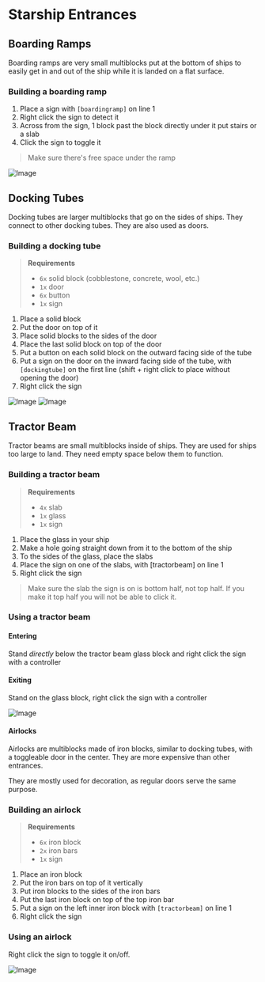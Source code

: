 # Starship Entrances
## Boarding Ramps
Boarding ramps are very small multiblocks put at the bottom of ships
to easily get in and out of the ship while it is landed on a flat surface.

### Building a boarding ramp
1. Place a sign with `[boardingramp]` on line 1
2. Right click the sign to detect it
3. Across from the sign, 1 block past the block directly under it
   put stairs or a slab
4. Click the sign to toggle it

> Make sure there's free space under the ramp

![Image](https://forum.starlegacy.net/uploads/default/original/1X/4717ef73b51e099358ed55ff92bb113002366b17.jpeg)

## Docking Tubes
Docking tubes are larger multiblocks that go on the sides of ships.
They connect to other docking tubes.
They are also used as doors.

### Building a docking tube
> **Requirements**
> * `6x` solid block (cobblestone, concrete, wool, etc.)
> * `1x` door
> * `6x` button
> * `1x` sign

1. Place a solid block
2. Put the door on top of it
3. Place solid blocks to the sides of the door
4. Place the last solid block on top of the door
5. Put a button on each solid block on the outward facing side of the tube
6. Put a sign on the door on the inward facing side of the tube,
   with `[dockingtube]` on the first line
   (shift + right click to place without opening the door)
7. Right click the sign

![Image](https://forum.starlegacy.net/uploads/default/original/1X/4640830b89d824c07a9c008cb76565aeb9217b5c.jpeg)
![Image](https://forum.starlegacy.net/uploads/default/original/1X/7db6e721b6da10a0ba4bdc4671b563b3f65f042a.jpeg)

## Tractor Beam
Tractor beams are small multiblocks inside of ships.
They are used for ships too large to land.
They need empty space below them to function.

### Building a tractor beam
> **Requirements**
> * `4x` slab
> * `1x` glass
> * `1x` sign

1. Place the glass in your ship
2. Make a hole going straight down from it to the bottom of the ship
3. To the sides of the glass, place the slabs
4. Place the sign on one of the slabs, with [tractorbeam] on line 1
5. Right click the sign

> Make sure the slab the sign is on is bottom half, not top half.
> If you make it top half you will not be able to click it.

### Using a tractor beam

#### Entering
Stand *directly* below the tractor beam glass block
and right click the sign with a controller

#### Exiting
Stand on the glass block, right click the sign with a controller

![Image](https://forum.starlegacy.net/uploads/default/original/1X/6bdaf22a2cdcba1f1222c6e71fa3ae987330196b.jpeg)

#### Airlocks
Airlocks are multiblocks made of iron blocks, similar to docking tubes,
with a toggleable door in the center.
They are more expensive than other entrances.

They are mostly used for decoration,
as regular doors serve the same purpose.

### Building an airlock
> **Requirements**
> * `6x` iron block
> * `2x` iron bars
> * `1x` sign

1. Place an iron block
2. Put the iron bars on top of it vertically
3. Put iron blocks to the sides of the iron bars
4. Put the last iron block on top of the top iron bar
5. Put a sign on the left inner iron block with `[tractorbeam]` on line 1
6. Right click the sign

### Using an airlock
Right click the sign to toggle it on/off.

![Image](https://forum.starlegacy.net/uploads/default/original/1X/198d77876c615988a36e654d7bf989a881256917.jpeg)